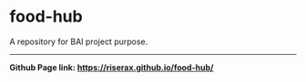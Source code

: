 # food-hub
A repository for BAI project purpose.

------------------

**Github Page link: https://riserax.github.io/food-hub/**
